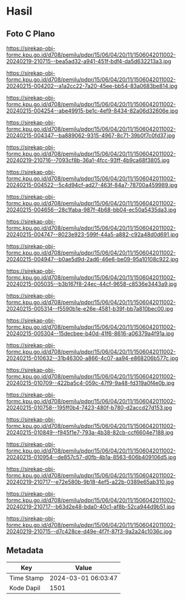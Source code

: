 # Hasil

## Foto C Plano

https://sirekap-obj-formc.kpu.go.id/d708/pemilu/pdpr/15/06/04/20/11/1506042011002-20240219-210715--bea5ad32-a941-451f-bdf4-da5d632213a3.jpg

https://sirekap-obj-formc.kpu.go.id/d708/pemilu/pdpr/15/06/04/20/11/1506042011002-20240215-004202--a1a2cc22-7a20-45ee-bb54-83a0683be814.jpg

https://sirekap-obj-formc.kpu.go.id/d708/pemilu/pdpr/15/06/04/20/11/1506042011002-20240215-004254--abe49915-be1c-4ef9-8434-82a06d32606e.jpg

https://sirekap-obj-formc.kpu.go.id/d708/pemilu/pdpr/15/06/04/20/11/1506042011002-20240215-004347--ba889062-9315-4967-8c71-39b0f7c0fd37.jpg

https://sirekap-obj-formc.kpu.go.id/d708/pemilu/pdpr/15/06/04/20/11/1506042011002-20240219-210716--7093cf8b-36a1-4fcc-93ff-4b9ca68f3805.jpg

https://sirekap-obj-formc.kpu.go.id/d708/pemilu/pdpr/15/06/04/20/11/1506042011002-20240215-004522--5c4d94cf-ad27-463f-84a7-78700a459989.jpg

https://sirekap-obj-formc.kpu.go.id/d708/pemilu/pdpr/15/06/04/20/11/1506042011002-20240215-004656--28c1faba-987f-4b68-bb04-ec50a5435da3.jpg

https://sirekap-obj-formc.kpu.go.id/d708/pemilu/pdpr/15/06/04/20/11/1506042011002-20240215-004747--8023e923-599f-44a5-a882-c92a48d0d691.jpg

https://sirekap-obj-formc.kpu.go.id/d708/pemilu/pdpr/15/06/04/20/11/1506042011002-20240215-004947--b0ae5d9d-2ad6-46e6-be09-95a10108c922.jpg

https://sirekap-obj-formc.kpu.go.id/d708/pemilu/pdpr/15/06/04/20/11/1506042011002-20240215-005035--b3b167f8-24ec-44cf-9658-c8536e3443a9.jpg

https://sirekap-obj-formc.kpu.go.id/d708/pemilu/pdpr/15/06/04/20/11/1506042011002-20240215-005314--f5590b1e-e26e-4581-b39f-bb7a810bec00.jpg

https://sirekap-obj-formc.kpu.go.id/d708/pemilu/pdpr/15/06/04/20/11/1506042011002-20240215-005304--15decbee-b40d-41f6-8616-a06379a4f91a.jpg

https://sirekap-obj-formc.kpu.go.id/d708/pemilu/pdpr/15/06/04/20/11/1506042011002-20240215-010632--31b46300-a866-4c07-aa94-e868206b577c.jpg

https://sirekap-obj-formc.kpu.go.id/d708/pemilu/pdpr/15/06/04/20/11/1506042011002-20240215-010709--422ba5c4-059c-47f9-9a48-fd319a0f4e0b.jpg

https://sirekap-obj-formc.kpu.go.id/d708/pemilu/pdpr/15/06/04/20/11/1506042011002-20240215-010758--195ff0b4-7423-480f-b780-d2accd27d153.jpg

https://sirekap-obj-formc.kpu.go.id/d708/pemilu/pdpr/15/06/04/20/11/1506042011002-20240215-010849--f945f1e7-793a-4b38-82cb-ccf6604e7188.jpg

https://sirekap-obj-formc.kpu.go.id/d708/pemilu/pdpr/15/06/04/20/11/1506042011002-20240215-010954--de857c57-d0fb-4b1a-8563-606b409106d5.jpg

https://sirekap-obj-formc.kpu.go.id/d708/pemilu/pdpr/15/06/04/20/11/1506042011002-20240219-210717--e72e580b-9b18-4ef5-a22b-0389e65ab310.jpg

https://sirekap-obj-formc.kpu.go.id/d708/pemilu/pdpr/15/06/04/20/11/1506042011002-20240219-210717--b63d2e48-bda0-40c1-af8b-52ca944d9b51.jpg

https://sirekap-obj-formc.kpu.go.id/d708/pemilu/pdpr/15/06/04/20/11/1506042011002-20240219-210715--d7c428ce-d49e-4f7f-87f3-9a2a24c1036c.jpg


## Metadata

| Key        | Value               |
| ---------- | ------------------- |
| Time Stamp | 2024-03-01 06:03:47 |
| Kode Dapil | 1501                |




